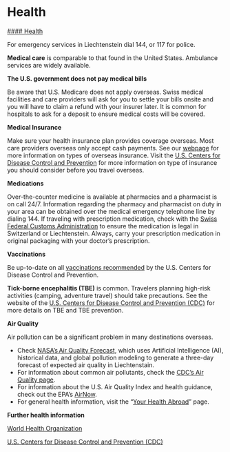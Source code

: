 # Health

[#### Health](javascript:void(0); "Health")

For emergency services in Liechtenstein dial 144, or 117 for police.

**Medical care** is comparable to that found in the United States. Ambulance services are widely available.

**The U.S. government does not pay medical bills**

Be aware that U.S. Medicare does not apply overseas. Swiss medical facilities and care providers will ask for you to settle your bills onsite and you will have to claim a refund with your insurer later. It is common for hospitals to ask for a deposit to ensure medical costs will be covered.

**Medical Insurance**

Make sure your health insurance plan provides coverage overseas. Most care providers overseas only accept cash payments. See our [webpage](https://travel.state.gov/content/travel/en/international-travel/before-you-go/your-health-abroad/Insurance_Coverage_Overseas.html) for more information on types of overseas insurance. Visit the [U.S. Centers for Disease Control and Prevention](https://wwwnc.cdc.gov/travel/page/insurance) for more information on type of insurance you should consider before you travel overseas.

**Medications**

Over-the-counter medicine is available at pharmacies and a pharmacist is on call 24/7. Information regarding the pharmacy and pharmacist on duty in your area can be obtained over the medical emergency telephone line by dialing 144. If traveling with prescription medication, check with the [Swiss Federal Customs Administration](https://www.ezv.admin.ch/ezv/en/home/information-individuals/bans--restrictions-and-authorisations/medicines--medicinal-products--and-doping.html) to ensure the medication is legal in Switzerland or Liechtenstein. Always, carry your prescription medication in original packaging with your doctor’s prescription.

**Vaccinations**

Be up-to-date on all [vaccinations recommended](https://www.cdc.gov/vaccines/index.html) by the U.S. Centers for Disease Control and Prevention.

**Tick-borne encephalitis (TBE)** is common. Travelers planning high-risk activities (camping, adventure travel) should take precautions. See the website of the [U.S. Centers for Disease Control and Prevention (CDC)](https://wwwnc.cdc.gov/travel/diseases/tickborne-encephalitis) for more details on TBE and TBE prevention.

**Air Quality**

Air pollution can be a significant problem in many destinations overseas.

* Check [NASA’s Air Quality Forecast](https://aeronet.gsfc.nasa.gov/new_web/aqforecast), which uses Artificial Intelligence (AI), historical data, and global pollution modeling to generate a three-day forecast of expected air quality in Liechtenstain.
* For information about common air pollutants, check the [CDC’s Air Quality page](https://www.cdc.gov/air-quality/pollutants/).
* For information about the U.S. Air Quality Index and health guidance, check out the EPA’s [AirNow](https://www.airnow.gov/aqi/aqi-basics/).
* For general health information, visit the “[Your Health Abroad](https://travel.state.gov/content/travel/en/international-travel/before-you-go/your-health-abroad.html)” page.

**Further health information**

[World Health Organization](http://www.who.int/ith/en/)

[U.S. Centers for Disease Control and Prevention (CDC)](https://www.cdc.gov/)